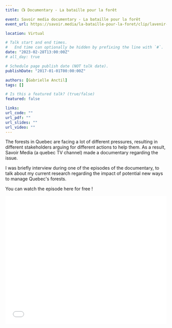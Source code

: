 ```yaml
---
title: 📺 Documentary - La bataille pour la forêt

event: Savoir media documentary - La bataille pour la forêt
event_url: https://savoir.media/la-bataille-pour-la-foret/clip/lavenir-de-la-foret

location: Virtual

# Talk start and end times.
#   End time can optionally be hidden by prefixing the line with `#`.
date: "2023-02-28T13:00:00Z"
# all_day: true

# Schedule page publish date (NOT talk date).
publishDate: "2017-01-01T00:00:00Z"

authors: [Gabrielle Anctil]
tags: []

# Is this a featured talk? (true/false)
featured: false

links:
url_code: ""
url_pdf: ""
url_slides: ""
url_video: ""
---
```


The forests in Quebec are facing a lot of different pressures, resulting in different stakeholders arguing for different actions to help them. As a result, Savoir Media (a quebec TV channel) made a documentary regarding the issue. 

I was briefly interview during one of the episodes of the documentary, to talk about my current research regarding the impact of potential new ways to manage Quebec's forests.

You can watch the episode here for free !

<iframe src='//players.brightcove.net/5975371595001/default_default/index.html?videoId=6321401952112' allowfullscreen frameborder=0 width=100%, height=400></iframe>